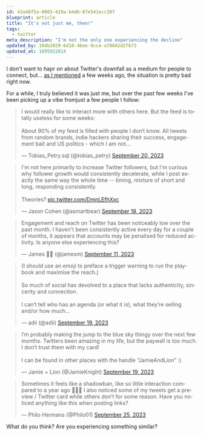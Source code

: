 ```yaml
---
id: 43a48f5a-9803-419a-b4db-87e541ecc207
blueprint: article
title: "It's not just me, then!"
tags:
  - twitter
meta_description: "I'm not the only one experiencing the decline"
updated_by: 104b2029-6d10-4bee-9cce-a70842d2f673
updated_at: 1695922814
---
```

I don't want to hapr on about Twitter's downfall as a medium for people to connect, but... [as I mentioned](/blog/the-waning-reach-of-twitter) a few weeks ago, the situation is pretty bad right now.

For a while, I truly believed it was just me, but over the past few weeks I've been picking up a vibe fromjust a few people I follow:

<blockquote class="twitter-tweet"><p lang="en" dir="ltr">I would really like to interact more with others here. But the feed is totally useless for some weeks:<br><br>About 90% of my feed is filled with people I don‘t know. All tweets from random brands, indie hackers sharing their success, engagement bait and US politics - which I am not…</p>&mdash; Tobias_Petry.sql (@tobias_petry) <a href="https://twitter.com/tobias_petry/status/1704378663624429786?ref_src=twsrc%5Etfw">September 20, 2023</a></blockquote>

<blockquote class="twitter-tweet"><p lang="en" dir="ltr">I&#39;m not here primarily to increase Twitter followers, but I&#39;m curious why follower growth would consistently decelerate, while I post exactly the same way the whole time -- timing, mixture of short and long, responding consistently.<br><br>Theories? <a href="https://t.co/DmnLEfhXxc">pic.twitter.com/DmnLEfhXxc</a></p>&mdash; Jason Cohen (@asmartbear) <a href="https://twitter.com/asmartbear/status/1703868580599681312?ref_src=twsrc%5Etfw">September 18, 2023</a></blockquote>

<blockquote class="twitter-tweet"><p lang="en" dir="ltr">Engagement and reach on Twitter has been noticeably low over the past month. I haven&#39;t been consistently active every day for a couple of months, it appears that accounts may be penalised for reduced activity. Is anyone else experiencing this?</p>&mdash; James 🤌🏻 (@jamesm) <a href="https://twitter.com/jamesm/status/1701333890059628781?ref_src=twsrc%5Etfw">September 11, 2023</a></blockquote>

<blockquote class="twitter-tweet"><p lang="en" dir="ltr">(I should use an emoji to preface a trigger warning to run the playbook and maximise the reach.)<br><br>So much of social has devolved to a place that lacks authenticity, sincerity and connection.<br><br>I can’t tell who has an agenda (or what it is), what they’re selling and/or how much…</p>&mdash; adii (@adii) <a href="https://twitter.com/adii/status/1704223707701358888?ref_src=twsrc%5Etfw">September 19, 2023</a></blockquote>

<blockquote class="twitter-tweet"><p lang="en" dir="ltr">I’m probably making the jump to the blue sky thingy over the next few months. Twitters been amazing in my life, but the paywall is too much. I don’t trust them with my card!<br><br>I can be found in other places with the handle “JamieAndLion” :)</p>&mdash; Jamie + Lion (@JamieKnight) <a href="https://twitter.com/JamieKnight/status/1704243407722287262?ref_src=twsrc%5Etfw">September 19, 2023</a></blockquote>

<blockquote class="twitter-tweet"><p lang="en" dir="ltr">Sometimes it feels like a shadowban, like so little interaction compared to a year ago 🤷🏻‍♂️ I also noticed some of my tweets get a preview / Twitter card while others don’t for some reason. Have you noticed anything like this when posting links?</p>&mdash; Philo Hermans (@Philo01) <a href="https://twitter.com/Philo01/status/1706434905809306080?ref_src=twsrc%5Etfw">September 25, 2023</a></blockquote>

<script async src="https://platform.twitter.com/widgets.js" charset="utf-8"></script>

What do you think? Are you experiencing something similar?